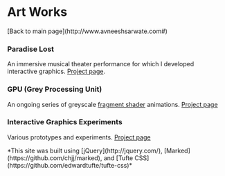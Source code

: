 <b>Art Works</b>
===============
<div>[Back to main page](http://www.avneeshsarwate.com#)</div>

### <b>Paradise Lost</b>
An immersive musical theater performance for which I developed interactive graphics. [Project page](/paradiselost#).

### <b>GPU (Grey Processing Unit)</b>
An ongoing series of greyscale [fragment shader](https://thebookofshaders.com/01/) animations. [Project page](/greyprocessingunit#)

<!-- ### <b>SoundCage</b>
A prototype interactive music installation developed with Ryan Rose. [Project page](/soundcage) -->

### <b>Interactive Graphics Experiments</b>
Various prototypes and experiments. [Project page](/interactivevisuals#)

<footer>*This site was built using  [jQuery](http://jquery.com/), [Marked](https://github.com/chjj/marked), and [Tufte CSS](https://github.com/edwardtufte/tufte-css)*</footer>